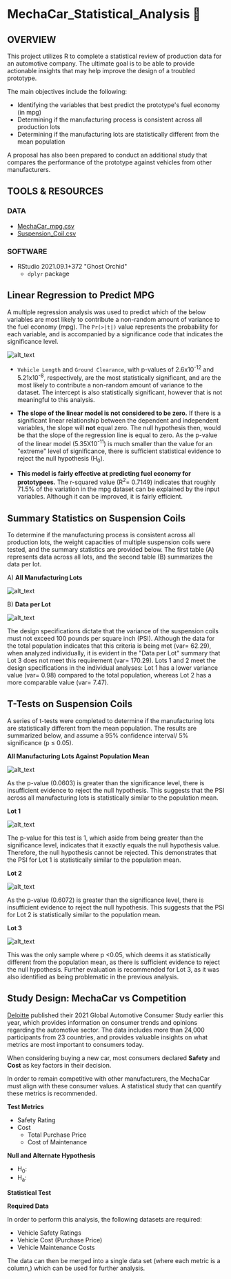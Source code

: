 # MechaCar_Statistical_Analysis 🚙

## OVERVIEW

This project utilizes R to complete a statistical review of production data for an automotive company. The ultimate goal is to be able to provide actionable insights that may help improve the design of a troubled prototype.

The main objectives include the following:

* Identifying the variables that best predict the prototype's fuel economy (in mpg)
* Determining if the manufacturing process is consistent across all production lots
* Determining if the manufacturing lots are statistically different from the mean population

A proposal has also been prepared to conduct an additional study that compares the performance of the prototype against vehicles from other manufacturers.

## TOOLS & RESOURCES

### DATA

* [MechaCar_mpg.csv](https://github.com/farwaali08/MechaCar_Statistical_Analysis/blob/34a41ae1b5ef94a135f329e15d31d7fd9025bc89/Resources/MechaCar_mpg.csv)
* [Suspension_Coil.csv](https://github.com/farwaali08/MechaCar_Statistical_Analysis/blob/34a41ae1b5ef94a135f329e15d31d7fd9025bc89/Resources/Suspension_Coil.csv)

### SOFTWARE
* RStudio 2021.09.1+372 "Ghost Orchid" 
  * `dplyr` package 

## Linear Regression to Predict MPG

A multiple regression analysis was used to predict which of the below variables are most likely to contribute a non-random amount of variance to the fuel economy (mpg). The `Pr(>|t|)` value represents the probability for each variable, and is accompanied by a significance code that indicates the significance level.

![alt_text](https://github.com/farwaali08/MechaCar_Statistical_Analysis/blob/35c372561abdb97beebf05f975d1e74c1df4215e/Resources/Images/Linear%20Regression.png)

* `Vehicle Length` and `Ground Clearance`, with p-values of 2.6x10<sup>-12</sup> and 5.21x10<sup>-8</sup>, respectively, are the most statistically significant, and are the most likely to contribute a non-random amount of variance to the dataset. The intercept is also statistically significant, however that is not meaningful to this analysis.

* **The slope of the linear model is not considered to be zero.** If there is a significant linear relationship between the dependent and independent variables, the slope will **not** equal zero. The null hypothesis then, would be that the slope of the regression line is equal to zero. As the p-value of the linear model (5.35X10<sup>-11</sup>) is much smaller than the value for an "extreme" level of significance, there is sufficient statistical evidence to reject the null hypothesis (H<sub>0</sub>).

* **This model is fairly effective at predicting fuel economy for prototypees.** The r-squared value (R<sup>2</sup>= 0.7149) indicates that roughly 71.5% of the variation in the mpg dataset can be explained by the input variables. Although it can be improved, it is fairly efficient.

## Summary Statistics on Suspension Coils

To determine if the manufacturing process is consistent across all production lots, the weight capacities of multiple suspension coils were tested, and the summary statistics are provided below. The first table (A) represents data across all lots, and the second table (B) summarizes the data per lot.

A) **All Manufacturing Lots**

![alt_text](https://github.com/farwaali08/MechaCar_Statistical_Analysis/blob/35c372561abdb97beebf05f975d1e74c1df4215e/Resources/Images/SC1.png)

B) **Data per Lot** 

![alt_text](https://github.com/farwaali08/MechaCar_Statistical_Analysis/blob/35c372561abdb97beebf05f975d1e74c1df4215e/Resources/Images/SC2.png)

The design specifications dictate that the variance of the suspension coils must not exceed 100 pounds per square inch (PSI). Although the data for the total population indicates that this criteria is being met (var= 62.29), when analyzed individually, it is evident in the "Data per Lot" summary that Lot 3 does not meet this requirement (var= 170.29). Lots 1 and 2 meet the design specifications in the individual analyses: Lot 1 has a lower variance value (var= 0.98) compared to the total population, whereas Lot 2 has a more comparable value (var= 7.47).

## T-Tests on Suspension Coils

A series of t-tests were completed to determine if the manufacturing lots are statistically different from the mean population. The results are summarized below, and assume a 95% confidence interval/ 5% significance (p ≤ 0.05).

**All Manufacturing Lots Against Population Mean**

![alt_text](https://github.com/farwaali08/MechaCar_Statistical_Analysis/blob/35c372561abdb97beebf05f975d1e74c1df4215e/Resources/Images/ttest1.png)

As the p-value (0.0603) is greater than the significance level, there is insufficient evidence to reject the null hypothesis. This suggests that the PSI across all manufacturing lots is statistically similar to the population mean.


**Lot 1**

![alt_text](https://github.com/farwaali08/MechaCar_Statistical_Analysis/blob/35c372561abdb97beebf05f975d1e74c1df4215e/Resources/Images/ttest2.png)

The p-value for this test is 1, which aside from being greater than the significance level, indicates that it exactly equals the null hypothesis value. Therefore, the null hypothesis cannot be rejected. This demonstrates that the PSI for Lot 1 is statistically similar to the population mean.

**Lot 2**

![alt_text](https://github.com/farwaali08/MechaCar_Statistical_Analysis/blob/35c372561abdb97beebf05f975d1e74c1df4215e/Resources/Images/ttest3.png)

As the p-value (0.6072) is greater than the significance level, there is insufficient evidence to reject the null hypothesis. This suggests that the PSI for Lot 2 is statistically similar to the population mean.

**Lot 3**

![alt_text](https://github.com/farwaali08/MechaCar_Statistical_Analysis/blob/35c372561abdb97beebf05f975d1e74c1df4215e/Resources/Images/ttest4.png)

This was the only sample where p <0.05, which deems it as statistically different from the population mean, as there is sufficient evidence to reject the null hypothesis. Further evaluation is recommended for Lot 3, as it was also identified as being problematic in the previous analysis.

## Study Design: MechaCar vs Competition

[Deloitte](https://www2.deloitte.com/us/en/pages/manufacturing/articles/automotive-trends-millennials-consumer-study.html) published their 2021 Global Automotive Consumer Study earlier this year, which provides information on consumer trends and opinions regarding the automotive sector. The data includes more than 24,000 participants from 23 countries, and provides valuable insights on what metrics are most important to consumers today.

When considering buying a new car, most consumers declared **Safety** and **Cost** as key factors in their decision. 

In order to remain competitive with other manufacturers, the MechaCar must align with these consumer values. A statistical study that can quantify these metrics is recommended.

**Test Metrics**

* Safety Rating
* Cost
  * Total Purchase Price
  * Cost of Maintenance 

**Null and Alternate Hypothesis**

* H<sub>0</sub>:  
* H<sub>a</sub>: 

**Statistical Test**



**Required Data**

In order to perform this analysis, the following datasets are required:

* Vehicle Safety Ratings
* Vehicle Cost (Purchase Price)
* Vehicle Maintenance Costs

The data can then be merged into a single data set (where each metric is a column,) which can be used for further analysis.
